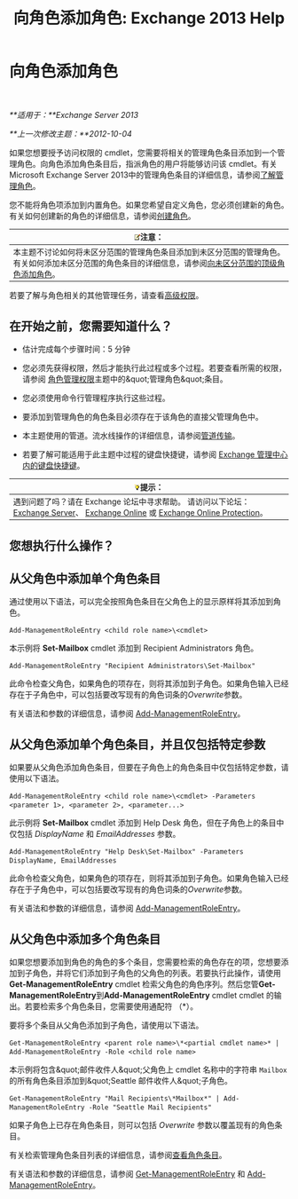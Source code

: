 ﻿---
title: '向角色添加角色: Exchange 2013 Help'
TOCTitle: 向角色添加角色
ms:assetid: 30cd37bc-b3e8-4f39-a8ba-a4c20b1b27b7
ms:mtpsurl: https://technet.microsoft.com/zh-cn/library/Dd335180(v=EXCHG.150)
ms:contentKeyID: 50490269
ms.date: 05/21/2018
mtps_version: v=EXCHG.150
ms.translationtype: MT
---

# 向角色添加角色

 

_**适用于：**Exchange Server 2013_

_**上一次修改主题：**2012-10-04_

如果您想要授予访问权限的 cmdlet，您需要将相关的管理角色条目添加到一个管理角色。向角色添加角色条目后，指派角色的用户将能够访问该 cmdlet。有关 Microsoft Exchange Server 2013中的管理角色条目的详细信息，请参阅[了解管理角色](understanding-management-roles-exchange-2013-help.md)。

您不能将角色项添加到内置角色。如果您希望自定义角色，您必须创建新的角色。有关如何创建新的角色的详细信息，请参阅[创建角色](create-a-role-exchange-2013-help.md)。

<table>
<thead>
<tr class="header">
<th><img src="images/Bb124558.note(EXCHG.150).gif" title="注意" alt="注意" />注意：</th>
</tr>
</thead>
<tbody>
<tr class="odd">
<td>本主题不讨论如何将未区分范围的管理角色条目添加到未区分范围的管理角色。有关如何添加未区分范围的角色条目的详细信息，请参阅<a href="add-a-role-entry-to-an-unscoped-top-level-role-exchange-2013-help.md">向未区分范围的顶级角色添加角色</a>。</td>
</tr>
</tbody>
</table>


若要了解与角色相关的其他管理任务，请查看[高级权限](advanced-permissions-exchange-2013-help.md)。

## 在开始之前，您需要知道什么？

  - 估计完成每个步骤时间：5 分钟

  - 您必须先获得权限，然后才能执行此过程或多个过程。若要查看所需的权限，请参阅 [角色管理权限](role-management-permissions-exchange-2013-help.md)主题中的\&quot;管理角色\&quot;条目。

  - 您必须使用命令行管理程序执行这些过程。

  - 要添加到管理角色的角色条目必须存在于该角色的直接父管理角色中。

  - 本主题使用的管道。流水线操作的详细信息，请参阅[管道传输](https://technet.microsoft.com/zh-cn/library/aa998260\(v=exchg.150\))。

  - 若要了解可能适用于此主题中过程的键盘快捷键，请参阅 [Exchange 管理中心内的键盘快捷键](keyboard-shortcuts-in-the-exchange-admin-center-exchange-online-protection-help.md)。

<table>
<thead>
<tr class="header">
<th><img src="images/Bb124558.tip(EXCHG.150).gif" title="提示" alt="提示" />提示：</th>
</tr>
</thead>
<tbody>
<tr class="odd">
<td>遇到问题了吗？请在 Exchange 论坛中寻求帮助。 请访问以下论坛：<a href="https://go.microsoft.com/fwlink/p/?linkid=60612">Exchange Server</a>、 <a href="https://go.microsoft.com/fwlink/p/?linkid=267542">Exchange Online</a> 或 <a href="https://go.microsoft.com/fwlink/p/?linkid=285351">Exchange Online Protection</a>。</td>
</tr>
</tbody>
</table>


## 您想执行什么操作？

## 从父角色中添加单个角色条目

通过使用以下语法，可以完全按照角色条目在父角色上的显示原样将其添加到角色。

    Add-ManagementRoleEntry <child role name>\<cmdlet>

本示例将 **Set-Mailbox** cmdlet 添加到 Recipient Administrators 角色。

    Add-ManagementRoleEntry "Recipient Administrators\Set-Mailbox"

此命令检查父角色，如果角色的项存在，则将其添加到子角色。如果角色输入已经存在于子角色中，可以包括要改写现有的角色词条的*Overwrite*参数。

有关语法和参数的详细信息，请参阅 [Add-ManagementRoleEntry](https://technet.microsoft.com/zh-cn/library/dd351236\(v=exchg.150\))。

## 从父角色添加单个角色条目，并且仅包括特定参数

如果要从父角色添加角色条目，但要在子角色上的角色条目中仅包括特定参数，请使用以下语法。

    Add-ManagementRoleEntry <child role name>\<cmdlet> -Parameters <parameter 1>, <parameter 2>, <parameter...>

此示例将 **Set-Mailbox** cmdlet 添加到 Help Desk 角色，但在子角色上的条目中仅包括 *DisplayName* 和 *EmailAddresses* 参数。

    Add-ManagementRoleEntry "Help Desk\Set-Mailbox" -Parameters DisplayName, EmailAddresses

此命令检查父角色，如果角色的项存在，则将其添加到子角色。如果角色输入已经存在于子角色中，可以包括要改写现有的角色词条的*Overwrite*参数。

有关语法和参数的详细信息，请参阅 [Add-ManagementRoleEntry](https://technet.microsoft.com/zh-cn/library/dd351236\(v=exchg.150\))。

## 从父角色中添加多个角色条目

如果您想要添加到角色的角色的多个条目，您需要检索的角色存在的项，您想要添加到子角色，并将它们添加到子角色的父角色的列表。若要执行此操作，请使用**Get-ManagementRoleEntry** cmdlet 检索父角色的角色序列。然后您管**Get-ManagementRoleEntry**到**Add-ManagementRoleEntry** cmdlet cmdlet 的输出。若要检索多个角色条目，您需要使用通配符 （\*）。

要将多个条目从父角色添加到子角色，请使用以下语法。

    Get-ManagementRoleEntry <parent role name>\*<partial cmdlet name>* | Add-ManagementRoleEntry -Role <child role name>

本示例将包含\&quot;邮件收件人\&quot;父角色上 cmdlet 名称中的字符串 `Mailbox` 的所有角色条目添加到\&quot;Seattle 邮件收件人\&quot;子角色。

    Get-ManagementRoleEntry "Mail Recipients\*Mailbox*" | Add-ManagementRoleEntry -Role "Seattle Mail Recipients"

如果子角色上已存在角色条目，则可以包括 *Overwrite* 参数以覆盖现有的角色条目。

有关检索管理角色条目列表的详细信息，请参阅[查看角色条目](view-role-entries-exchange-2013-help.md)。

有关语法和参数的详细信息，请参阅 [Get-ManagementRoleEntry](https://technet.microsoft.com/zh-cn/library/dd335210\(v=exchg.150\)) 和 [Add-ManagementRoleEntry](https://technet.microsoft.com/zh-cn/library/dd351236\(v=exchg.150\))。


